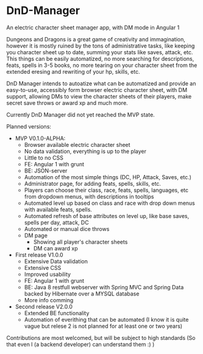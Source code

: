 # DnD-Manager
An electric character sheet manager app, with DM mode in Angular 1

Dungeons and Dragons is a great game of creativity and immagination, however it is mostly ruined by the tons of administrative tasks, like keeping you character sheet up to date, summing your stats like saves, attack, etc.
This things can be easily automatized, no more searching for descriptions, feats, spells in 3-5 books, no more tearing on your character sheet from the extended eresing and rewriting of your hp, skills, etc.

DnD Manager intends to autoatize what can be automatized and provide an easy-to-use, accessibly form browser electric character sheet, with DM support, allowing DMs to view the character sheets of their players, make secret save throws or award xp and much more.

Currently DnD Manager did not yet reached the MVP state. 

Planned versions:
* MVP V0.1.0-ALPHA:
  * Browser available electric character sheet
  * No data validation, everything is up to the player
  * Little to no CSS
  * FE: Angular 1 with grunt
  * BE: JSON-server
  * Automation of the most simple things (DC, HP, Attack, Saves, etc.)
  * Administrator page, for adding feats, spells, skills, etc.
  * Players can choose their class, race, feats, spells, languages, etc from dropdown menus, with descriptions in tooltips
  * Automated level up based on class and race with drop down menus with available feats, spells.
  * Automated refresh of base attributes on level up, like base saves, spells per day, attack, DC
  * Automated or manual dice throws
  * DM page
    * Showing all player's character sheets
    * DM can award xp
* First release V1.0.0
  * Extensive Data validation
  * Extensive CSS
  * Improved usability
  * FE: Angular 1 with grunt
  * BE: Java 8 restfull webserver with Spring MVC and Spring Data backed by Hibernate over a MYSQL database
  * More info comming
* Second release V2.0.0
  * Extended BE functionality
  * Automation of everithing that can be automated (I know it is quite vague but relese 2 is not planned for at least one or two years)

Contributions are most welcomed, but will be subject to high standards (So that even I (a backend developer) can understand them :) )
